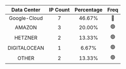 | Data Center | IP Count | Percentage | Freq |
|:------------:|:--------:|:-----------:|:-----:|
| Google-Cloud | 7 | 46.67% | 🔴 |
| AMAZON | 3 | 20.00% | 🟢 |
| HETZNER | 2 | 13.33% | 🟢 |
| DIGITALOCEAN | 1 | 6.67% | 🟢 |
| OTHER | 2 | 13.33% | 🟢 |